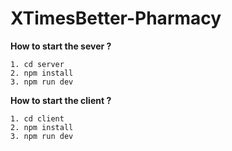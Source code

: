 # XTimesBetter-Pharmacy

 **How to start the sever ?**

    1. cd server
    2. npm install
    3. npm run dev

 **How to start the client ?**

    1. cd client
    2. npm install
    3. npm run dev
